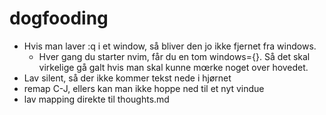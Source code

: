 # dogfooding

- Hvis man laver :q i et window, så bliver den jo ikke fjernet fra windows.
  - Hver gang du starter nvim, får du en tom windows={}. Så det skal virkelige gå galt hvis man skal kunne mœrke noget over hovedet.
- Lav silent, så der ikke kommer tekst nede i hjørnet
- remap C-J, ellers kan man ikke hoppe ned til et nyt vindue
- lav mapping direkte til thoughts.md


